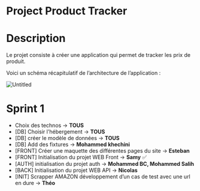 # Project Product Tracker

# Description

Le projet consiste à créer une application qui permet de tracker les prix de produit.

Voici un schéma récapitulatif de l’architecture de l’application :

![Untitled](https://user-images.githubusercontent.com/55629825/158229157-238733f7-689a-45aa-aa2a-7847829a3432.png)

# Sprint 1

- Choix des technos → **TOUS**
- [DB] Choisir l'hébergement → **TOUS**
- [DB] créer le modèle de données → **TOUS**
- [DB] Add des fixtures → **Mohammed khechini**
- [FRONT] Créer une maquette des différentes pages du site → **Esteban**
- [FRONT] Initialisation du projet WEB Front → **Samy** ✅
- [AUTH] initialisation du projet auth → **Mohammed BC, Mohammed Salih**
- [BACK] Initialisation du projet WEB API → **Nicolas**
- [INIT] Scrapper AMAZON développement d’un cas de test avec une url en dure → **Théo**

